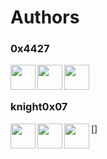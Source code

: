 # Authors

### 0x4427

[<img target="_blank" rel="noopener noreferrer" align="left" width="40px" src="https://github-production-user-asset-6210df.s3.amazonaws.com/72227999/246673026-44eca0ae-3020-4041-86f4-778f7236e3dc.svg">](https://twitter.com/0x4427) 
[<img align="left" width="40px" src="https://github-production-user-asset-6210df.s3.amazonaws.com/72227999/246673032-6ab6cd40-918e-429f-9905-c93750dfa35c.svg">](https://www.linkedin.com/in/0x4427) 
[<img align="left" width="40px" src="https://github-production-user-asset-6210df.s3.amazonaws.com/72227999/246673029-1380eb15-d262-40e6-928f-1321a9338e41.svg">](https://github.com/0x4427)
<br/> &nbsp;

### knight0x07


[<a target="_blank" rel="noopener noreferrer" href="https://twitter.com/knight0x07/"></a><img align="left" width="40px" src="https://github-production-user-asset-6210df.s3.amazonaws.com/72227999/246673026-44eca0ae-3020-4041-86f4-778f7236e3dc.svg">] 
[<img align="left" width="40px" src="https://github-production-user-asset-6210df.s3.amazonaws.com/72227999/246673032-6ab6cd40-918e-429f-9905-c93750dfa35c.svg">](https://www.linkedin.com/in/niraj-s/) 
[<img align="left" width="40px" src="https://github-production-user-asset-6210df.s3.amazonaws.com/72227999/246673029-1380eb15-d262-40e6-928f-1321a9338e41.svg">](https://github.com/knight0x07/)
